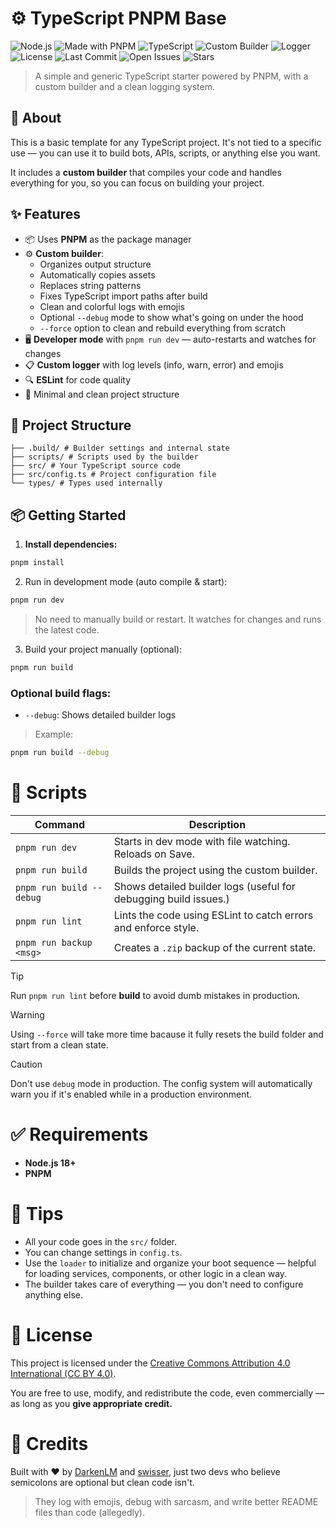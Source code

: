 # ⚙️ TypeScript PNPM Base

![Node.js](https://img.shields.io/badge/Node.js-18+-green?logo=node.js)
![Made with PNPM](https://img.shields.io/badge/Built%20with-PNPM-f69220?logo=pnpm)
![TypeScript](https://img.shields.io/badge/TypeScript-%F0%9F%94%A5-blue?logo=typescript)
![Custom Builder](https://img.shields.io/badge/Custom%20Builder-%E2%9C%94-lightgrey)
![Logger](https://img.shields.io/badge/Logger-Emoji%20Powered-yellow)
![License](https://img.shields.io/badge/License-CC%20BY%204.0-blue?logo=creativecommons)
![Last Commit](https://img.shields.io/github/last-commit/ressiws/typescript-template-pnpm)
![Open Issues](https://img.shields.io/github/issues/ressiws/typescript-template-pnpm)
![Stars](https://img.shields.io/github/stars/ressiws/typescript-template-pnpm?style=social)

> A simple and generic TypeScript starter powered by PNPM, with a custom builder and a clean logging system.

## 🚀 About 

This is a basic template for any TypeScript project. It's not tied to a specific use — you can use it to build bots, APIs, scripts, or anything else you want.

It includes a **custom builder** that compiles your code and handles everything for you, so you can focus on building your project.

## ✨ Features

- 📦 Uses **PNPM** as the package manager
- ⚙️ **Custom builder**:
  - Organizes output structure
  - Automatically copies assets
  - Replaces string patterns
  - Fixes TypeScript import paths after build
  - Clean and colorful logs with emojis
  - Optional `--debug` mode to show what's going on under the hood
  - `--force` option to clean and rebuild everything from scratch
- 🖥️ **Developer mode** with `pnpm run dev` — auto-restarts and watches for changes
- 📋 **Custom logger** with log levels (info, warn, error) and emojis
- 🔍 **ESLint** for code quality
- 🧱 Minimal and clean project structure

## 📁 Project Structure
```
├── .build/ # Builder settings and internal state
├── scripts/ # Scripts used by the builder
├── src/ # Your TypeScript source code
├── src/config.ts # Project configuration file
└── types/ # Types used internally
```

## 📦 Getting Started

1. **Install dependencies:**

```bash
pnpm install
```
2. Run in development mode (auto compile & start):
```bash
pnpm run dev
```
> No need to manually build or restart. It watches for changes and runs the latest code.

3. Build your project manually (optional):
```bash
pnpm run build
```
### Optional build flags:
- `--debug`: Shows detailed builder logs

> Example:
```bash
pnpm run build --debug
```

# 📜 Scripts
| Command                         | Description |
|---------------------------------|-------------|
| `pnpm run dev`                  | Starts in dev mode with file watching. Reloads on Save. |
| `pnpm run build`				  | Builds the project using the custom builder. |
| `pnpm run build --debug`        | Shows detailed builder logs (useful for debugging build issues.) |
| `pnpm run lint`                 | Lints the code using ESLint to catch errors and enforce style. |
| `pnpm run backup <msg>`         | Creates a `.zip` backup of the current state. |

> [!TIP]
> Run `pnpm run lint` before **build** to avoid dumb mistakes in production.

> [!WARNING]
> Using `--force` will take more time bacause it fully resets the build folder and start from a clean state.

> [!CAUTION]
> Don't use `debug` mode in production. The config system will automatically warn you if it's enabled while in a production environment.

# ✅ Requirements
- **Node.js 18+**
- **PNPM**

# 🧠 Tips
- All your code goes in the `src/` folder.
- You can change settings in `config.ts`.
- Use the `loader` to initialize and organize your boot sequence — helpful for loading services, components, or other logic in a clean way.
- The builder takes care of everything — you don't need to configure anything else.

# 🧾 License
This project is licensed under the [Creative Commons Attribution 4.0 International (CC BY 4.0)](https://creativecommons.org/licenses/by/4.0/).

You are free to use, modify, and redistribute the code, even commercially — as long as you **give appropriate credit.**

# 🙌 Credits
Built with ❤️ by [DarkenLM](https://github.com/darkenlm) and [swisser](https://github.com/ressiws), just two devs who believe semicolons are optional but clean code isn't.

> They log with emojis, debug with sarcasm, and write better README files than code (allegedly).